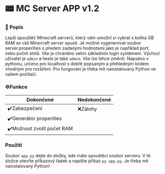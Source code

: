 # 📟 MC Server APP v1.2

### 📄 Popis

Lepší spouštěč Minecraft serverů, který vám umožní si vybrat s kolika GB RAM se váš Minecraft server spustí. Je možné vygenerovat soubor server.properities s předem zadanými hodnotami jako je například port, nebo počet slotů. Vše je chráněno velmi základním login systémem. Výchozí uživatel je `admin` a heslo je také `admin`. Vše lze lehce změnit. Napsáno v pythonu, určeno pro localhost s dobřě popsaným a přehledným kódem vhodným pro rozšíření. Pro fungování je třeba mít nainstalovaný Python ve vašem počítači.

### ⚙️Funkce
                    
Dokončené  | Nedokončené
------------- | -------------
✔️Zabezpečení  | ❌Zálohy
✔️Generátor properities  |  
✔️Možnost zvolit počet RAM  |

### Použití

Soubor `app.py` dejte do složky, kde máte spouštěcí soubor serveru. V té složce otevřte příkazový řádek a napište příkaz `py app.py`. Je třeba mít nainstalovaný Python!
